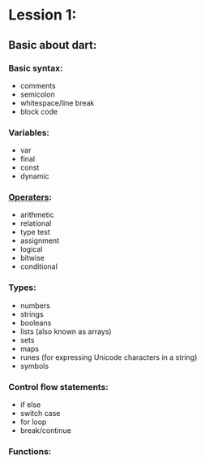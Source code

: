 
# Lession 1:

## Basic about dart:
### Basic syntax:
- comments
- semicolon
- whitespace/line break
- block code

### Variables:
- var
- final
- const
- dynamic

### [Operaters](https://www.w3adda.com/dart-tutorial/dart-operators):
- arithmetic
- relational
- type test
- assignment
- logical
- bitwise
- conditional

### Types:
- numbers
- strings
- booleans
- lists (also known as arrays)
- sets
- maps
- runes (for expressing Unicode characters in a string)
- symbols

### Control flow statements:
- if else
- switch case
- for loop
- break/continue

### Functions:



